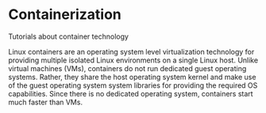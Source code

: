 # Containerization
Tutorials about container technology

Linux containers are an operating system level virtualization technology for providing multiple isolated Linux environments on a single Linux host. Unlike virtual machines (VMs), containers do not run dedicated guest operating systems. Rather, they share the host operating system kernel and make use of the guest operating system system libraries for providing the required OS capabilities. Since there is no dedicated operating system, containers start much faster than VMs.



